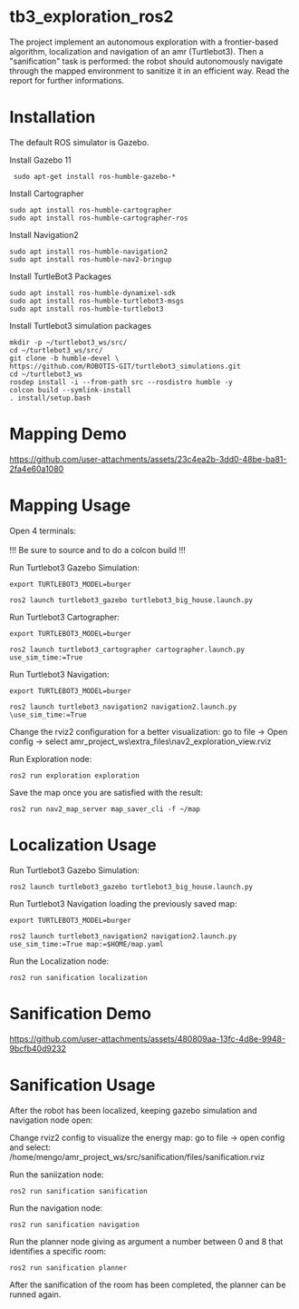 
# tb3_exploration_ros2
The project implement an autonomous exploration with a frontier-based algorithm, localization and navigation of an amr (Turtlebot3). Then a "sanification" task is performed: the robot should autonomously navigate through the mapped environment to sanitize it in an efficient way. Read the report for further informations.

# Installation
The default ROS simulator is Gazebo. 

Install Gazebo 11
```console
 sudo apt-get install ros-humble-gazebo-*
```
 Install Cartographer
 ```console
sudo apt install ros-humble-cartographer
sudo apt install ros-humble-cartographer-ros
```
Install Navigation2
 ```console
sudo apt install ros-humble-navigation2
sudo apt install ros-humble-nav2-bringup
```
Install TurtleBot3 Packages
 ```console
sudo apt install ros-humble-dynamixel-sdk
sudo apt install ros-humble-turtlebot3-msgs
sudo apt install ros-humble-turtlebot3
```

Install Turtlebot3 simulation packages
 ```console
mkdir -p ~/turtlebot3_ws/src/
cd ~/turtlebot3_ws/src/
git clone -b humble-devel \
https://github.com/ROBOTIS-GIT/turtlebot3_simulations.git
cd ~/turtlebot3_ws
rosdep install -i --from-path src --rosdistro humble -y
colcon build --symlink-install
. install/setup.bash
```
# Mapping Demo
https://github.com/user-attachments/assets/23c4ea2b-3dd0-48be-ba81-2fa4e60a1080

# Mapping Usage
Open 4 terminals:<br />
<br />
!!! Be sure to source and to do a colcon build !!!
<br/>

Run Turtlebot3 Gazebo Simulation:
```console
export TURTLEBOT3_MODEL=burger
```
```console
ros2 launch turtlebot3_gazebo turtlebot3_big_house.launch.py
```

Run Turtlebot3 Cartographer:
```console
export TURTLEBOT3_MODEL=burger
```
```console
ros2 launch turtlebot3_cartographer cartographer.launch.py use_sim_time:=True 
```

Run Turtlebot3 Navigation:
```console
export TURTLEBOT3_MODEL=burger
```
```console
ros2 launch turtlebot3_navigation2 navigation2.launch.py \use_sim_time:=True 
```
Change the rviz2 configuration for a better visualization: go to file -> Open config -> select amr_project_ws\extra_files\nav2_exploration_view.rviz

Run Exploration node:
```console
ros2 run exploration exploration
```

Save the map once you are satisfied with the result:
```console
ros2 run nav2_map_server map_saver_cli -f ~/map
```

# Localization Usage
Run Turtlebot3 Gazebo Simulation:
```console
ros2 launch turtlebot3_gazebo turtlebot3_big_house.launch.py
```

Run Turtlebot3 Navigation loading the previously saved map:
```console
export TURTLEBOT3_MODEL=burger
```
```console
ros2 launch turtlebot3_navigation2 navigation2.launch.py use_sim_time:=True map:=$HOME/map.yaml
```

Run the Localization node:
```console
ros2 run sanification localization
```

# Sanification Demo


https://github.com/user-attachments/assets/480809aa-13fc-4d8e-9948-9bcfb40d9232


# Sanification Usage
After the robot has been localized, keeping gazebo simulation and navigation node open:<br />

Change rviz2 config to visualize the energy map: go to file -> open config and select: /home/mengo/amr_project_ws/src/sanification/files/sanification.rviz

Run the saniization node:
```console
ros2 run sanification sanification
```

Run the navigation node:
```console
ros2 run sanification navigation
```

Run the planner node giving as argument a number between 0 and 8 that identifies a specific room:
```console
ros2 run sanification planner
```

After the sanification of the room has been completed, the planner can be runned again.

